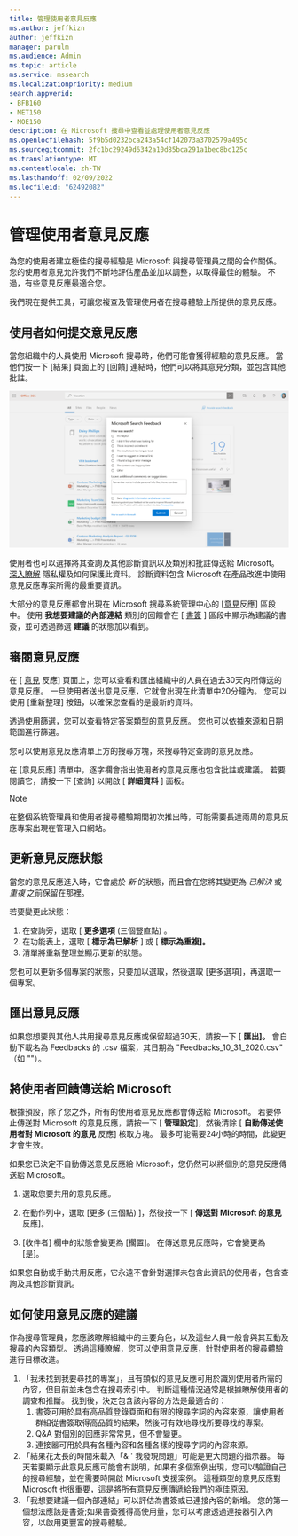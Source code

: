 ```yaml
---
title: 管理使用者意見反應
ms.author: jeffkizn
author: jeffkizn
manager: parulm
ms.audience: Admin
ms.topic: article
ms.service: mssearch
ms.localizationpriority: medium
search.appverid:
- BFB160
- MET150
- MOE150
description: 在 Microsoft 搜尋中查看並處理使用者意見反應
ms.openlocfilehash: 5f9b5d0232bca243a54cf142073a3702579a495c
ms.sourcegitcommit: 2fc1bc29249d6342a10d85bca291a1bec8bc125c
ms.translationtype: MT
ms.contentlocale: zh-TW
ms.lasthandoff: 02/09/2022
ms.locfileid: "62492082"
---
```

# <a name="managing-user-feedback"></a>管理使用者意見反應

為您的使用者建立極佳的搜尋經驗是 Microsoft 與搜尋管理員之間的合作關係。 您的使用者意見允許我們不斷地評估產品並加以調整，以取得最佳的體驗。 不過，有些意見反應最適合您。

我們現在提供工具，可讓您複查及管理使用者在搜尋體驗上所提供的意見反應。

## <a name="how-users-submit-feedback"></a>使用者如何提交意見反應

當您組織中的人員使用 Microsoft 搜尋時，他們可能會獲得經驗的意見反應。 當他們按一下 [結果] 頁面上的 [回饋] 連結時，他們可以將其意見分類，並包含其他批註。

![全域意見反應表單。](media/feedback/feedback-global-dialog.png)

使用者也可以選擇將其查詢及其他診斷資訊以及類別和批註傳送給 Microsoft。 [深入瞭解](https://privacy.microsoft.com/en-US/privacystatement) 隱私權及如何保護此資料。 診斷資料包含 Microsoft 在產品改進中使用意見反應專案所需的最重要資訊。

大部分的意見反應都會出現在 Microsoft 搜尋系統管理中心的 [[意見](https://admin.microsoft.com/Adminportal/Home#/MicrosoftSearch/feedback)反應] 區段中。 使用 **我想要建議的內部連結** 類別的回饋會在 [ [書簽](https://admin-ignite.microsoft.com/Adminportal/Home#/MicrosoftSearch/bookmarks) ] 區段中顯示為建議的書簽，並可透過篩選 **建議** 的狀態加以看到。

## <a name="review-feedback"></a>審閱意見反應

在 [ [意見](https://admin.microsoft.com/Adminportal/Home#/MicrosoftSearch/feedback) 反應] 頁面上，您可以查看和匯出組織中的人員在過去30天內所傳送的意見反應。 一旦使用者送出意見反應，它就會出現在此清單中20分鐘內。 您可以使用 [重新整理] 按鈕，以確保您查看的是最新的資料。

透過使用篩選，您可以查看特定答案類型的意見反應。 您也可以依據來源和日期範圍進行篩選。

您可以使用意見反應清單上方的搜尋方塊，來搜尋特定查詢的意見反應。

在 [意見反應] 清單中，逐字欄會指出使用者的意見反應也包含批註或建議。 若要閱讀它，請按一下 [查詢] 以開啟 [ **詳細資料** ] 面板。

>[!NOTE]
>在整個系統管理員和使用者搜尋體驗期間初次推出時，可能需要長達兩周的意見反應專案出現在管理入口網站。

## <a name="update-feedback-state"></a>更新意見反應狀態

當您的意見反應進入時，它會處於 *新* 的狀態，而且會在您將其變更為 *已解決* 或 *重複* 之前保留在那裡。

若要變更此狀態：

1. 在查詢旁，選取 [ **更多選項** (三個豎直點) 。
1. 在功能表上，選取 [ **標示為已解析** ] 或 [ **標示為重複]。**
1. 清單將重新整理並顯示更新的狀態。

您也可以更新多個專案的狀態，只要加以選取，然後選取 [更多選項]，再選取一個專案。

## <a name="export-feedback"></a>匯出意見反應

如果您想要與其他人共用搜尋意見反應或保留超過30天，請按一下 [ **匯出]。** 會自動下載名為 Feedbacks 的 .csv 檔案，其日期為 "Feedbacks_10_31_2020.csv" （如 ""）。

## <a name="send-user-feedback-to-microsoft"></a>將使用者回饋傳送給 Microsoft

根據預設，除了您之外，所有的使用者意見反應都會傳送給 Microsoft。 若要停止傳送對 Microsoft 的意見反應，請按一下 [ **管理設定**]，然後清除 [ **自動傳送使用者對 Microsoft 的意見** 反應] 核取方塊。 最多可能需要24小時的時間，此變更才會生效。

如果您已決定不自動傳送意見反應給 Microsoft，您仍然可以將個別的意見反應傳送給 Microsoft。

1. 選取您要共用的意見反應。
1. 在動作列中，選取 [更多 (三個點) ]，然後按一下 [ **傳送對 Microsoft 的意見** 反應]。

1. [收件者] 欄中的狀態會變更為 [擱置]。 在傳送意見反應時，它會變更為 [是]。

如果您自動或手動共用反應，它永遠不會針對選擇未包含此資訊的使用者，包含查詢及其他診斷資訊。

## <a name="suggestions-on-how-to-use-feedback"></a>如何使用意見反應的建議

作為搜尋管理員，您應該瞭解組織中的主要角色，以及這些人員一般會與其互動及搜尋的內容類型。 透過這種瞭解，您可以使用意見反應，針對使用者的搜尋體驗進行目標改進。

1. 「我未找到我要尋找的專案」，且有類似的意見反應可用於識別使用者所需的內容，但目前並未包含在搜尋索引中。 判斷這種情況通常是根據瞭解使用者的調查和推斷。 找到後，決定包含該內容的方法是最適合的：
    1. 書簽可用於具有高品質登錄頁面和有限的搜尋字詞的內容來源，讓使用者群組從書簽取得高品質的結果，然後可有效地尋找所要尋找的專案。
    1. Q&A 對個別的回應非常常見，但不會變更。
    1. 連接器可用於具有各種內容和各種各樣的搜尋字詞的內容來源。
1. 「結果花太長的時間來載入「& ' 我發現問題」可能是更大問題的指示器。 每天若要顯示此意見反應可能會有説明，如果有多個案例出現，您可以驗證自己的搜尋經驗，並在需要時開啟 Microsoft 支援案例。 這種類型的意見反應對 Microsoft 也很重要，這是將所有意見反應傳遞給我們的極佳原因。
1. 「我想要建議一個內部連結」可以評估為書簽或已連接內容的新增。 您的第一個想法應該是書簽;如果書簽獲得高使用量，您可以考慮透過連接器引入內容，以啟用更豐富的搜尋體驗。
